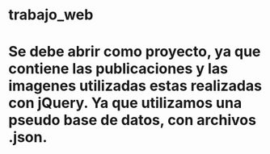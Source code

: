 # trabajo_web
 
# Se debe abrir como proyecto, ya que contiene las publicaciones y las imagenes utilizadas estas realizadas con jQuery. Ya que utilizamos una pseudo base de datos, con archivos .json.